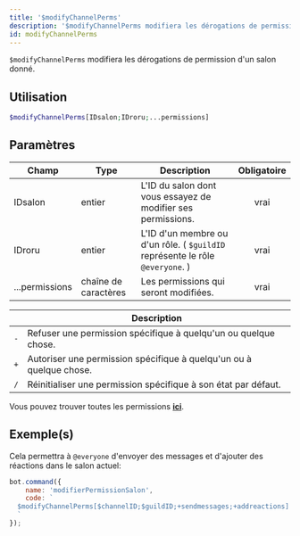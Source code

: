 ```yaml
---
title: '$modifyChannelPerms'
description: '$modifyChannelPerms modifiera les dérogations de permission d''un salon donné.'
id: modifyChannelPerms
---
```


`$modifyChannelPerms` modifiera les dérogations de permission d'un salon donné.

## Utilisation

```php
$modifyChannelPerms[IDsalon;IDroru;...permissions]
```

## Paramètres

| Champ          | Type                 | Description                                                                   | Obligatoire |
| -------------- | -------------------- | ----------------------------------------------------------------------------- |:-----------:|
| IDsalon        | entier               | L'ID du salon dont vous essayez de modifier ses permissions.                  |    vrai     |
| IDroru         | entier               | L'ID d'un membre ou d'un rôle. ( `$guildID` représente le rôle `@everyone`. ) |    vrai     |
| ...permissions | chaîne de caractères | Les permissions qui seront modifiées.                                         |    vrai     |

|     | Description                                                         |
| --- | ------------------------------------------------------------------- |
| `-` | Refuser une permission spécifique à quelqu'un ou quelque chose.     |
| `+` | Autoriser une permission spécifique à quelqu'un ou à quelque chose. |
| `/` | Réinitialiser une permission spécifique à son état par défaut.      |

Vous pouvez trouver toutes les permissions __[ici](../../../../../../versioned_docs/version-6.4.0/guides/client/2permissionsintents.md)__.

## Exemple(s)

Cela permettra à `@everyone` d'envoyer des messages et d'ajouter des réactions dans le salon actuel:

```javascript
bot.command({
    name: 'modifierPermissionSalon',
    code: `
  $modifyChannelPerms[$channelID;$guildID;+sendmessages;+addreactions]
  `
});
```
